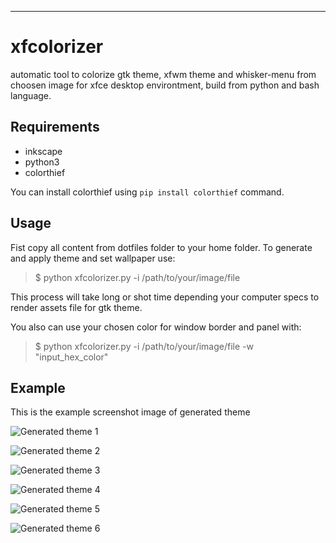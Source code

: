 ----------

xfcolorizer
===========

automatic tool to colorize gtk theme, xfwm theme and whisker-menu from 
choosen image for xfce desktop environtment, build from python and bash 
language.

Requirements
-------
 - inkscape
 - python3
 - colorthief

You can install colorthief using ``pip install colorthief`` command.

Usage
-----
Fist copy all content from dotfiles folder to your home folder.
To generate and apply theme and set wallpaper use:

> $ python xfcolorizer.py -i /path/to/your/image/file

This process will take long or shot time depending your computer specs to 
render assets file for gtk theme.

You also can use your chosen color for window border and panel with:

> $ python xfcolorizer.py -i /path/to/your/image/file -w "input_hex_color"

Example
-------
This is the example screenshot image of generated theme

![Generated theme 
1](https://github.com/reorr/xfcolorizer/raw/master/screenshots/2017-05-30-141559_1280x800_scrot.png)

![Generated theme 
2](https://github.com/reorr/xfcolorizer/raw/master/screenshots/2017-05-30-152335_1280x800_scrot.png)

![Generated theme 
3](https://github.com/reorr/xfcolorizer/raw/master/screenshots/2017-05-30-152745_1280x800_scrot.png)

![Generated theme 
4](https://github.com/reorr/xfcolorizer/raw/master/screenshots/2017-05-30-144231_1280x800_scrot.png)

![Generated theme 
5](https://github.com/reorr/xfcolorizer/raw/master/screenshots/2017-05-30-144647_1280x800_scrot.png)

![Generated theme 
6](https://github.com/reorr/xfcolorizer/raw/master/screenshots/2017-05-30-145203_1280x800_scrot.png)

